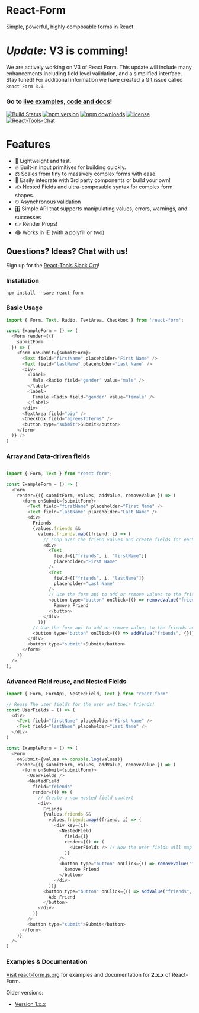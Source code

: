 # React-Form
Simple, powerful, highly composable forms in React

# *Update:* V3 is comming!  

We are actively working on V3 of React Form. This update will include many enhancements including field level validation, and a simplified interface. Stay tuned! For additional information we have created a Git issue called `React Form 3.0`.

### Go to [live examples, code and docs](https://react-form.js.org)!

[![Build Status](https://travis-ci.org/react-tools/react-form.svg?branch=master)](https://travis-ci.org/react-tools/react-form)
[![npm version](https://img.shields.io/npm/v/react-form.svg)](https://www.npmjs.com/package/react-form)
[![npm downloads](https://img.shields.io/npm/dm/react-form.svg)](https://www.npmjs.com/package/react-form)
[![license](https://img.shields.io/github/license/mashape/apistatus.svg?maxAge=2592000)](https://github.com/react-tools/react-form/blob/master/LICENSE)
[![React-Tools-Chat](https://img.shields.io/badge/slack-react--chat-blue.svg)](https://react-chat-signup.herokuapp.com/)

# Features
- 🚀 Lightweight and fast.
- 🔥 Built-in input primitives for building quickly.
- ⚖️ Scales from tiny to massively complex forms with ease.
- 🚚 Easily integrate with 3rd party components or build your own!
- ✍️ Nested Fields and ultra-composable syntax for complex form shapes.
- ⏲ Asynchronous validation
- 🎛 Simple API that supports manipulating values, errors, warnings, and successes
- 👉 Render Props!
- 😂 Works in IE (with a polyfill or two)

## Questions? Ideas? Chat with us!
Sign up for the [React-Tools Slack Org](https://react-chat-signup.herokuapp.com/)!

### Installation
`npm install --save react-form`

### Basic Usage
```javascript
import { Form, Text, Radio, TextArea, Checkbox } from 'react-form';

const ExampleForm = () => (
  <Form render={({
    submitForm
  }) => (
    <form onSubmit={submitForm}>
      <Text field="firstName" placeholder='First Name' />
      <Text field="lastName" placeholder='Last Name' />
      <div>
        <label>
          Male <Radio field='gender' value="male" />
        </label>
        <label>
          Female <Radio field='gender' value="female" />
        </label>
      </div>
      <TextArea field="bio" />
      <Checkbox field="agreesToTerms" />
      <button type="submit">Submit</button>
    </form>
  )} />
)
```

### Array and Data-driven fields
```javascript

import { Form, Text } from "react-form";

const ExampleForm = () => (
  <Form
    render={({ submitForm, values, addValue, removeValue }) => (
      <form onSubmit={submitForm}>
        <Text field="firstName" placeholder="First Name" />
        <Text field="lastName" placeholder="Last Name" />
        <div>
          Friends
          {values.friends &&
            values.friends.map((friend, i) => (
              // Loop over the friend values and create fields for each friend
              <div>
                <Text
                  field={["friends", i, "firstName"]}
                  placeholder="First Name"
                />
                <Text
                  field={["friends", i, "lastName"]}
                  placeholder="Last Name"
                />
                // Use the form api to add or remove values to the friends array
                <button type="button" onClick={() => removeValue("friends", i)}>
                  Remove Friend
                </button>
              </div>
            ))}
          // Use the form api to add or remove values to the friends array
          <button type="button" onClick={() => addValue("friends", {})}>Add Friend</button>
        </div>
        <button type="submit">Submit</button>
      </form>
    )}
  />
);
```

### Advanced Field reuse, and Nested Fields
```javascript
import { Form, FormApi, NestedField, Text } from "react-form"

// Reuse The user fields for the user and their friends!
const UserFields = () => (
  <div>
    <Text field="firstName" placeholder="First Name" />
    <Text field="lastName" placeholder="Last Name" />
  </div>
)

const ExampleForm = () => (
  <Form
    onSubmit={values => console.log(values)}
    render={({ submitForm, values, addValue, removeValue }) => (
      <form onSubmit={submitForm}>
        <UserFields />
        <NestedField
          field="friends"
          render={() => (
            // Create a new nested field context
            <div>
              Friends
              {values.friends &&
                values.friends.map((friend, i) => (
                  <div key={i}>
                    <NestedField
                      field={i}
                      render={() => (
                        <UserFields /> // Now the user fields will map to each friend!
                      )}
                    />
                    <button type="button" onClick={() => removeValue("friends", i)}>
                      Remove Friend
                    </button>
                  </div>
                ))}
              <button type="button" onClick={() => addValue("friends", {})}>
                Add Friend
              </button>
            </div>
          )}
        />
        <button type="submit">Submit</button>
      </form>
    )}
  />
)
```

### Examples & Documentation
[Visit react-form.js.org](https://react-form.js.org) for examples and documentation for **2.x.x** of React-Form.

Older versions:
* [Version 1.x.x](https://github.com/react-tools/react-form/tree/v1.3.0)
